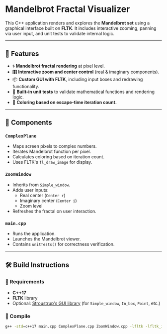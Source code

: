 # Mandelbrot Fractal Visualizer

This C++ application renders and explores the **Mandelbrot set** using a graphical interface built on **FLTK**. It includes interactive zooming, panning via user input, and unit tests to validate internal logic.

---

## 📸 Features

- 🌀 **Mandelbrot fractal rendering** at pixel level.
- 🎛️ **Interactive zoom and center control** (real & imaginary components).
- 📦 **Custom GUI with FLTK**, including input boxes and redrawing functionality.
- 🧪 **Built-in unit tests** to validate mathematical functions and rendering logic.
- 🎨 **Coloring based on escape-time iteration count.**

---

## 🧩 Components

### `ComplexPlane`
- Maps screen pixels to complex numbers.
- Iterates Mandelbrot function per pixel.
- Calculates coloring based on iteration count.
- Uses FLTK's `fl_draw_image` for display.

### `ZoomWindow`
- Inherits from `Simple_window`.
- Adds user inputs:
  - Real center (`Center r`)
  - Imaginary center (`Center i`)
  - Zoom level
- Refreshes the fractal on user interaction.

### `main.cpp`
- Runs the application.
- Launches the Mandelbrot viewer.
- Contains `unitTests()` for correctness verification.

---

## 🛠️ Build Instructions

### 🔧 Requirements

- **C++17**
- **FLTK** library
- Optional: [Stroustrup's GUI library](https://www.stroustrup.com/Programming/Graphics/) (for `Simple_window`, `In_box`, `Point`, etc.)

### 🧱 Compile

```bash
g++ -std=c++17 main.cpp ComplexPlane.cpp ZoomWindow.cpp -lfltk -lfltk_images -o MandelbrotVisualizer
